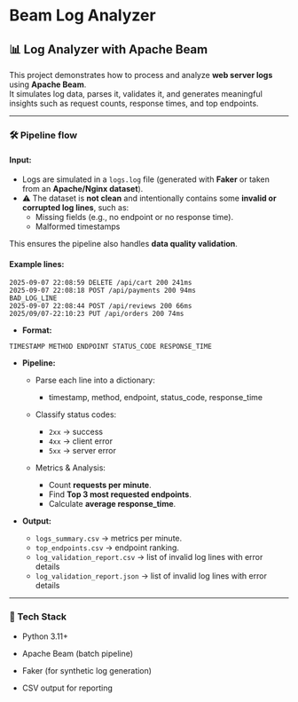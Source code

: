 # Beam Log Analyzer
## 📊 Log Analyzer with Apache Beam

This project demonstrates how to process and analyze **web server logs** using **Apache Beam**.  
It simulates log data, parses it, validates it, and generates meaningful insights such as request counts, response times, and top endpoints.

---

### 🛠️ Pipeline flow

#### Input: 

- Logs are simulated in a `logs.log` file (generated with **Faker** or taken from an **Apache/Nginx dataset**).  
- ⚠️ The dataset is **not clean** and intentionally contains some **invalid or corrupted log lines**, such as:  
    - Missing fields (e.g., no endpoint or no response time).
    - Malformed timestamps  

This ensures the pipeline also handles **data quality validation**.

#### Example lines:

```
2025-09-07 22:08:59 DELETE /api/cart 200 241ms
2025-09-07 22:08:18 POST /api/payments 200 94ms
BAD_LOG_LINE
2025-09-07 22:08:44 POST /api/reviews 200 66ms
2025/09/07-22:10:23 PUT /api/orders 200 74ms
```

- **Format:**

```
TIMESTAMP METHOD ENDPOINT STATUS_CODE RESPONSE_TIME
```

- **Pipeline:**

    - Parse each line into a dictionary:
        - timestamp, method, endpoint, status_code, response_time
    
    - Classify status codes: 
        - `2xx` → success 
        - `4xx` → client error 
        - `5xx` → server error
    
    - Metrics & Analysis: 
        - Count **requests per minute**.
        - Find **Top 3 most requested endpoints**.
        - Calculate **average response_time**.

- **Output:**

    - `logs_summary.csv` → metrics per minute.
    - `top_endpoints.csv` → endpoint ranking.
    - `log_validation_report.csv` → list of invalid log lines with error details
    - `log_validation_report.json` → list of invalid log lines with error details

---

### 🚀 Tech Stack

- Python 3.11+

- Apache Beam (batch pipeline)

- Faker (for synthetic log generation)

- CSV output for reporting